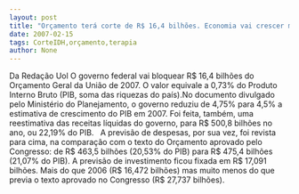 ```yaml
---
layout: post
title: "Orçamento terá corte de R$ 16,4 bilhões. Economia vai crescer menos."
date: 2007-02-15
tags: CorteIDH,orçamento,terapia
author: None
---
```

Da Redação Uol
O governo federal vai&nbsp;bloquear R$ 16,4 bilhões do Orçamento Geral da União de 2007. O valor&nbsp;equivale a 0,73% do Produto Interno Bruto (PIB,&nbsp;soma das riquezas do país).No documento divulgado pelo Ministério do Planejamento, o governo reduziu de 4,75% para 4,5% a estimativa de crescimento do PIB em 2007. Foi feita, também, uma reestimativa das receitas líquidas do governo, para R$ 500,8 bilhões no ano, ou 22,19% do PIB. 
&nbsp;
A&nbsp;previsão de despesas, por sua vez,&nbsp;foi revista para cima, na comparação com o texto do Orçamento aprovado pelo Congresso: de&nbsp;R$ 463,5 bilhões (20,53% do PIB) para R$ 475,4 bilhões (21,07% do PIB). A previsão de investimento ficou fixada em&nbsp;R$ 17,091 bilhões. Mais do que 2006 (R$ 16,472 bilhões) mas muito menos do que previa o texto aprovado no&nbsp;Congresso (R$ 27,737 bilhões). 
